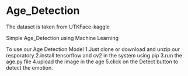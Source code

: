 # Age_Detection
The dataset is taken from UTKFace-kaggle

Simple Age_Detection using Machine Learning

To use our Age Detection Model
1.Just clone or download and unzip our resporatory
2.install tensorflow and cv2 in the system using pip
3.run the age.py file
4.upload the image in the age
5.click on the Detect button to detect the emotion.
